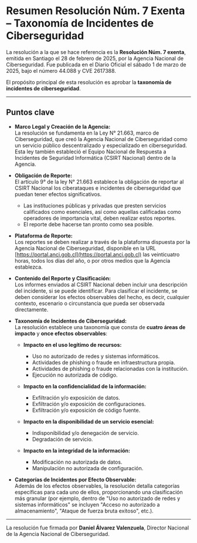 # Resumen Resolución Núm. 7 Exenta – Taxonomía de Incidentes de Ciberseguridad

La resolución a la que se hace referencia es la **Resolución Núm. 7 exenta**, emitida en Santiago el 28 de febrero de 2025, por la Agencia Nacional de Ciberseguridad. Fue publicada en el Diario Oficial el sábado 1 de marzo de 2025, bajo el número 44.088 y CVE 2617388.

El propósito principal de esta resolución es aprobar la **taxonomía de incidentes de ciberseguridad**.

---

## Puntos clave

- **Marco Legal y Creación de la Agencia:**  
  La resolución se fundamenta en la Ley N° 21.663, marco de Ciberseguridad, que creó la Agencia Nacional de Ciberseguridad como un servicio público descentralizado y especializado en ciberseguridad. Esta ley también estableció el Equipo Nacional de Respuesta a Incidentes de Seguridad Informática (CSIRT Nacional) dentro de la Agencia.

- **Obligación de Reporte:**  
  El artículo 9° de la ley N° 21.663 establece la obligación de reportar al CSIRT Nacional los ciberataques e incidentes de ciberseguridad que puedan tener efectos significativos.
  - Las instituciones públicas y privadas que presten servicios calificados como esenciales, así como aquellas calificadas como operadores de importancia vital, deben realizar estos reportes.
  - El reporte debe hacerse tan pronto como sea posible.

- **Plataforma de Reporte:**  
  Los reportes se deben realizar a través de la plataforma dispuesta por la Agencia Nacional de Ciberseguridad, disponible en la URL [https://portal.anci.gob.cl](https://portal.anci.gob.cl) las veinticuatro horas, todos los días del año, o por otros medios que la Agencia establezca.

- **Contenido del Reporte y Clasificación:**  
  Los informes enviados al CSIRT Nacional deben incluir una descripción del incidente, si se puede identificar. Para clasificar el incidente, se deben considerar los efectos observables del hecho, es decir, cualquier contexto, escenario o circunstancia que pueda ser observada directamente.

- **Taxonomía de Incidentes de Ciberseguridad:**  
  La resolución establece una taxonomía que consta de **cuatro áreas de impacto** y **once efectos observables**:

  - **Impacto en el uso legítimo de recursos:**
    - Uso no autorizado de redes y sistemas informáticos.
    - Actividades de phishing o fraude en infraestructura propia.
    - Actividades de phishing o fraude relacionadas con la institución.
    - Ejecución no autorizada de código.

  - **Impacto en la confidencialidad de la información:**
    - Exfiltración y/o exposición de datos.
    - Exfiltración y/o exposición de configuraciones.
    - Exfiltración y/o exposición de código fuente.

  - **Impacto en la disponibilidad de un servicio esencial:**
    - Indisponibilidad y/o denegación de servicio.
    - Degradación de servicio.

  - **Impacto en la integridad de la información:**
    - Modificación no autorizada de datos.
    - Manipulación no autorizada de configuración.

- **Categorías de Incidentes por Efecto Observable:**  
  Además de los efectos observables, la resolución detalla categorías específicas para cada uno de ellos, proporcionando una clasificación más granular (por ejemplo, dentro de "Uso no autorizado de redes y sistemas informáticos" se incluyen "Acceso no autorizado a almacenamiento", "Ataque de fuerza bruta exitoso", etc.).

---

La resolución fue firmada por **Daniel Álvarez Valenzuela**, Director Nacional de la Agencia Nacional de Ciberseguridad.